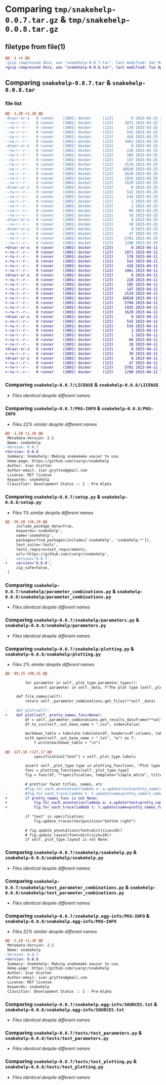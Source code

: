 # Comparing `tmp/snakehelp-0.0.7.tar.gz` & `tmp/snakehelp-0.0.8.tar.gz`

## filetype from file(1)

```diff
@@ -1 +1 @@
-gzip compressed data, was "snakehelp-0.0.7.tar", last modified: Sat Mar 25 18:08:12 2023, max compression
+gzip compressed data, was "snakehelp-0.0.8.tar", last modified: Tue Apr 11 12:16:44 2023, max compression
```

## Comparing `snakehelp-0.0.7.tar` & `snakehelp-0.0.8.tar`

### file list

```diff
@@ -1,28 +1,28 @@
-drwxr-xr-x   0 runner    (1001) docker     (123)        0 2023-03-25 18:08:12.400515 snakehelp-0.0.7/
--rw-r--r--   0 runner    (1001) docker     (123)     1071 2023-03-25 18:07:40.000000 snakehelp-0.0.7/LICENSE
--rw-r--r--   0 runner    (1001) docker     (123)      178 2023-03-25 18:07:40.000000 snakehelp-0.0.7/MANIFEST.in
--rw-r--r--   0 runner    (1001) docker     (123)      542 2023-03-25 18:08:12.400515 snakehelp-0.0.7/PKG-INFO
--rw-r--r--   0 runner    (1001) docker     (123)      426 2023-03-25 18:08:12.400515 snakehelp-0.0.7/setup.cfg
--rw-r--r--   0 runner    (1001) docker     (123)     1061 2023-03-25 18:07:40.000000 snakehelp-0.0.7/setup.py
-drwxr-xr-x   0 runner    (1001) docker     (123)        0 2023-03-25 18:08:12.400515 snakehelp-0.0.7/snakehelp/
--rw-r--r--   0 runner    (1001) docker     (123)      228 2023-03-25 18:07:40.000000 snakehelp-0.0.7/snakehelp/__init__.py
--rw-r--r--   0 runner    (1001) docker     (123)      185 2023-03-25 18:07:40.000000 snakehelp-0.0.7/snakehelp/cli.py
--rw-r--r--   0 runner    (1001) docker     (123)      147 2023-03-25 18:07:40.000000 snakehelp-0.0.7/snakehelp/config.py
--rw-r--r--   0 runner    (1001) docker     (123)     2519 2023-03-25 18:07:40.000000 snakehelp-0.0.7/snakehelp/parameter_combinations.py
--rw-r--r--   0 runner    (1001) docker     (123)    10820 2023-03-25 18:07:40.000000 snakehelp-0.0.7/snakehelp/parameters.py
--rw-r--r--   0 runner    (1001) docker     (123)     5620 2023-03-25 18:07:40.000000 snakehelp-0.0.7/snakehelp/plotting.py
--rw-r--r--   0 runner    (1001) docker     (123)     1935 2023-03-25 18:07:40.000000 snakehelp-0.0.7/snakehelp/snakehelp.py
--rw-r--r--   0 runner    (1001) docker     (123)     1629 2023-03-25 18:07:40.000000 snakehelp-0.0.7/snakehelp/test_parameter_combinations.py
-drwxr-xr-x   0 runner    (1001) docker     (123)        0 2023-03-25 18:08:12.400515 snakehelp-0.0.7/snakehelp.egg-info/
--rw-r--r--   0 runner    (1001) docker     (123)      542 2023-03-25 18:08:12.000000 snakehelp-0.0.7/snakehelp.egg-info/PKG-INFO
--rw-r--r--   0 runner    (1001) docker     (123)      534 2023-03-25 18:08:12.000000 snakehelp-0.0.7/snakehelp.egg-info/SOURCES.txt
--rw-r--r--   0 runner    (1001) docker     (123)        1 2023-03-25 18:08:12.000000 snakehelp-0.0.7/snakehelp.egg-info/dependency_links.txt
--rw-r--r--   0 runner    (1001) docker     (123)        1 2023-03-25 18:08:12.000000 snakehelp-0.0.7/snakehelp.egg-info/not-zip-safe
--rw-r--r--   0 runner    (1001) docker     (123)       66 2023-03-25 18:08:12.000000 snakehelp-0.0.7/snakehelp.egg-info/requires.txt
--rw-r--r--   0 runner    (1001) docker     (123)       10 2023-03-25 18:08:12.000000 snakehelp-0.0.7/snakehelp.egg-info/top_level.txt
-drwxr-xr-x   0 runner    (1001) docker     (123)        0 2023-03-25 18:08:12.400515 snakehelp-0.0.7/tests/
--rw-r--r--   0 runner    (1001) docker     (123)       39 2023-03-25 18:07:40.000000 snakehelp-0.0.7/tests/__init__.py
-drwxr-xr-x   0 runner    (1001) docker     (123)        0 2023-03-25 18:08:12.400515 snakehelp-0.0.7/tests/property_tests/
--rw-r--r--   0 runner    (1001) docker     (123)       47 2023-03-25 18:07:40.000000 snakehelp-0.0.7/tests/property_tests/test.py
--rw-r--r--   0 runner    (1001) docker     (123)     5781 2023-03-25 18:07:40.000000 snakehelp-0.0.7/tests/test_parameters.py
--rw-r--r--   0 runner    (1001) docker     (123)     1290 2023-03-25 18:07:40.000000 snakehelp-0.0.7/tests/test_plotting.py
+drwxr-xr-x   0 runner    (1001) docker     (123)        0 2023-04-11 12:16:44.508580 snakehelp-0.0.8/
+-rw-r--r--   0 runner    (1001) docker     (123)     1071 2023-04-11 12:16:10.000000 snakehelp-0.0.8/LICENSE
+-rw-r--r--   0 runner    (1001) docker     (123)      178 2023-04-11 12:16:10.000000 snakehelp-0.0.8/MANIFEST.in
+-rw-r--r--   0 runner    (1001) docker     (123)      542 2023-04-11 12:16:44.512581 snakehelp-0.0.8/PKG-INFO
+-rw-r--r--   0 runner    (1001) docker     (123)      426 2023-04-11 12:16:44.512581 snakehelp-0.0.8/setup.cfg
+-rw-r--r--   0 runner    (1001) docker     (123)     1061 2023-04-11 12:16:10.000000 snakehelp-0.0.8/setup.py
+drwxr-xr-x   0 runner    (1001) docker     (123)        0 2023-04-11 12:16:44.508580 snakehelp-0.0.8/snakehelp/
+-rw-r--r--   0 runner    (1001) docker     (123)      228 2023-04-11 12:16:10.000000 snakehelp-0.0.8/snakehelp/__init__.py
+-rw-r--r--   0 runner    (1001) docker     (123)      185 2023-04-11 12:16:10.000000 snakehelp-0.0.8/snakehelp/cli.py
+-rw-r--r--   0 runner    (1001) docker     (123)      147 2023-04-11 12:16:10.000000 snakehelp-0.0.8/snakehelp/config.py
+-rw-r--r--   0 runner    (1001) docker     (123)     2519 2023-04-11 12:16:10.000000 snakehelp-0.0.8/snakehelp/parameter_combinations.py
+-rw-r--r--   0 runner    (1001) docker     (123)    10820 2023-04-11 12:16:10.000000 snakehelp-0.0.8/snakehelp/parameters.py
+-rw-r--r--   0 runner    (1001) docker     (123)     5704 2023-04-11 12:16:10.000000 snakehelp-0.0.8/snakehelp/plotting.py
+-rw-r--r--   0 runner    (1001) docker     (123)     1935 2023-04-11 12:16:10.000000 snakehelp-0.0.8/snakehelp/snakehelp.py
+-rw-r--r--   0 runner    (1001) docker     (123)     1629 2023-04-11 12:16:10.000000 snakehelp-0.0.8/snakehelp/test_parameter_combinations.py
+drwxr-xr-x   0 runner    (1001) docker     (123)        0 2023-04-11 12:16:44.508580 snakehelp-0.0.8/snakehelp.egg-info/
+-rw-r--r--   0 runner    (1001) docker     (123)      542 2023-04-11 12:16:44.000000 snakehelp-0.0.8/snakehelp.egg-info/PKG-INFO
+-rw-r--r--   0 runner    (1001) docker     (123)      534 2023-04-11 12:16:44.000000 snakehelp-0.0.8/snakehelp.egg-info/SOURCES.txt
+-rw-r--r--   0 runner    (1001) docker     (123)        1 2023-04-11 12:16:44.000000 snakehelp-0.0.8/snakehelp.egg-info/dependency_links.txt
+-rw-r--r--   0 runner    (1001) docker     (123)        1 2023-04-11 12:16:44.000000 snakehelp-0.0.8/snakehelp.egg-info/not-zip-safe
+-rw-r--r--   0 runner    (1001) docker     (123)       66 2023-04-11 12:16:44.000000 snakehelp-0.0.8/snakehelp.egg-info/requires.txt
+-rw-r--r--   0 runner    (1001) docker     (123)       10 2023-04-11 12:16:44.000000 snakehelp-0.0.8/snakehelp.egg-info/top_level.txt
+drwxr-xr-x   0 runner    (1001) docker     (123)        0 2023-04-11 12:16:44.508580 snakehelp-0.0.8/tests/
+-rw-r--r--   0 runner    (1001) docker     (123)       39 2023-04-11 12:16:10.000000 snakehelp-0.0.8/tests/__init__.py
+drwxr-xr-x   0 runner    (1001) docker     (123)        0 2023-04-11 12:16:44.508580 snakehelp-0.0.8/tests/property_tests/
+-rw-r--r--   0 runner    (1001) docker     (123)       47 2023-04-11 12:16:10.000000 snakehelp-0.0.8/tests/property_tests/test.py
+-rw-r--r--   0 runner    (1001) docker     (123)     5781 2023-04-11 12:16:10.000000 snakehelp-0.0.8/tests/test_parameters.py
+-rw-r--r--   0 runner    (1001) docker     (123)     1290 2023-04-11 12:16:10.000000 snakehelp-0.0.8/tests/test_plotting.py
```

### Comparing `snakehelp-0.0.7/LICENSE` & `snakehelp-0.0.8/LICENSE`

 * *Files identical despite different names*

### Comparing `snakehelp-0.0.7/PKG-INFO` & `snakehelp-0.0.8/PKG-INFO`

 * *Files 22% similar despite different names*

```diff
@@ -1,10 +1,10 @@
 Metadata-Version: 2.1
 Name: snakehelp
-Version: 0.0.7
+Version: 0.0.8
 Summary: Snakehelp: Making snakemake easier to use.
 Home-page: https://github.com/ivargr/snakehelp
 Author: Ivar Grytten
 Author-email: ivar.grytten@gmail.com
 License: MIT license
 Keywords: snakehelp
 Classifier: Development Status :: 2 - Pre-Alpha
```

### Comparing `snakehelp-0.0.7/setup.py` & `snakehelp-0.0.8/setup.py`

 * *Files 1% similar despite different names*

```diff
@@ -26,10 +26,10 @@
     include_package_data=True,
     keywords='snakehelp',
     name='snakehelp',
     packages=find_packages(include=['snakehelp', 'snakehelp.*']),
     test_suite='tests',
     tests_require=test_requirements,
     url='https://github.com/ivargr/snakehelp',
-    version='0.0.7',
+    version='0.0.8',
     zip_safe=False,
 )
```

### Comparing `snakehelp-0.0.7/snakehelp/parameter_combinations.py` & `snakehelp-0.0.8/snakehelp/parameter_combinations.py`

 * *Files identical despite different names*

### Comparing `snakehelp-0.0.7/snakehelp/parameters.py` & `snakehelp-0.0.8/snakehelp/parameters.py`

 * *Files identical despite different names*

### Comparing `snakehelp-0.0.7/snakehelp/plotting.py` & `snakehelp-0.0.8/snakehelp/plotting.py`

 * *Files 2% similar despite different names*

```diff
@@ -99,15 +99,15 @@
 
         for parameter in self._plot_type.parameter_types():
             assert parameter in self._data, f"The plot type {self._plot_type} requires parameter {parameter} to be specified."
 
     def file_names(self):
         return self._parameter_combinations.get_files(**self._data)
 
-    def plot(self):
+    def plot(self, pretty_names_func=None):
         df = self._parameter_combinations.get_results_dataframe(**self._data)
         df.to_csv(self._out_base_name + ".csv", index=False)
 
         markdown_table = tabulate.tabulate(df, headers=df.columns, tablefmt="github")
         with open(self._out_base_name + ".txt", "w") as f:
             f.write(markdown_table + "\n")
 
@@ -127,16 +127,17 @@
             specification["text"] = self._plot_type.labels
 
         assert self._plot_type.type in plotting_functions, "Plot type %s not supported"
         func = plotting_functions[self._plot_type.type]
         fig = func(df, **specification, template="simple_white", title=title)
 
         # prettier facet titles, names, etc
-        #fig.for_each_annotation(lambda a: a.update(text=pretty_name(a.text.split("=")[-1])))
-        #fig.for_each_trace(lambda t: t.update(name=pretty_name(t.name)))
+        if pretty_names_func is not None:
+            fig.for_each_annotation(lambda a: a.update(text=pretty_names_func(a.text.split("=")[-1])))
+            fig.for_each_trace(lambda t: t.update(name=pretty_names_func(t.name)))
 
         if "text" in specification:
             fig.update_traces(textposition="bottom right")
 
         # fig.update_annotations(font=dict(size=20))
         # fig.update_layout(font=dict(size=20))
         if self._plot_type.layout is not None:
```

### Comparing `snakehelp-0.0.7/snakehelp/snakehelp.py` & `snakehelp-0.0.8/snakehelp/snakehelp.py`

 * *Files identical despite different names*

### Comparing `snakehelp-0.0.7/snakehelp/test_parameter_combinations.py` & `snakehelp-0.0.8/snakehelp/test_parameter_combinations.py`

 * *Files identical despite different names*

### Comparing `snakehelp-0.0.7/snakehelp.egg-info/PKG-INFO` & `snakehelp-0.0.8/snakehelp.egg-info/PKG-INFO`

 * *Files 22% similar despite different names*

```diff
@@ -1,10 +1,10 @@
 Metadata-Version: 2.1
 Name: snakehelp
-Version: 0.0.7
+Version: 0.0.8
 Summary: Snakehelp: Making snakemake easier to use.
 Home-page: https://github.com/ivargr/snakehelp
 Author: Ivar Grytten
 Author-email: ivar.grytten@gmail.com
 License: MIT license
 Keywords: snakehelp
 Classifier: Development Status :: 2 - Pre-Alpha
```

### Comparing `snakehelp-0.0.7/snakehelp.egg-info/SOURCES.txt` & `snakehelp-0.0.8/snakehelp.egg-info/SOURCES.txt`

 * *Files identical despite different names*

### Comparing `snakehelp-0.0.7/tests/test_parameters.py` & `snakehelp-0.0.8/tests/test_parameters.py`

 * *Files identical despite different names*

### Comparing `snakehelp-0.0.7/tests/test_plotting.py` & `snakehelp-0.0.8/tests/test_plotting.py`

 * *Files identical despite different names*

